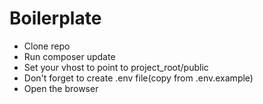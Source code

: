 # Boilerplate

- Clone repo
- Run composer update
- Set your vhost to point to project_root/public
- Don't forget to create .env file(copy from .env.example)
- Open the browser